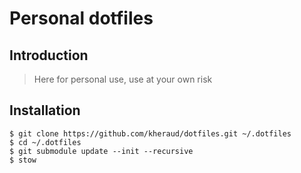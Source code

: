 # Personal dotfiles

## Introduction

> Here for personal use, use at your own risk

## Installation

```
$ git clone https://github.com/kheraud/dotfiles.git ~/.dotfiles
$ cd ~/.dotfiles
$ git submodule update --init --recursive
$ stow 
```
